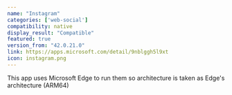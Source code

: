 ```yaml
---
name: "Instagram"
categories: ['web-social']
compatibility: native
display_result: "Compatible"
featured: true
version_from: "42.0.21.0"
link: https://apps.microsoft.com/detail/9nblggh5l9xt
icon: instagram.png
---
```


This app uses Microsoft Edge to run them so architecture is taken as Edge's architecture (ARM64)
